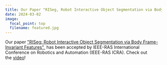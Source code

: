 ```yaml
---
title: Our Paper "RISeg, Robot Interactive Object Segmentation via Body Frame-Invariant Features" accepted by IEEE-RAS ICRA 2024
date: 2024-03-02
image:
  focal_point: top
  filename: featured.jpg
---
```

<!--StartFragment-->

Our paper ["RISeg: Robot Interactive Object Segmentation via Body Frame-Invariant Features" ](https://arxiv.org/abs/2403.01731) has been accepted by IEEE-RAS International Conference on Robotics and Automation (IEEE-RAS ICRA).  Check out the [video](https://www.youtube.com/watch?v=K_FU310Jm1k)!

<!--EndFragment-->